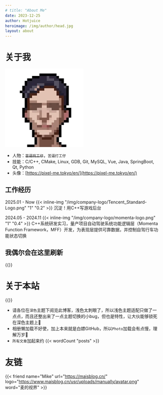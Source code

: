 ```yaml
---
# title: "About Me"
date: 2023-12-25
author: Hotjuice
heroimage: /img/author/head.jpg
layout: about
---
```

# 关于我
![](/img/author/head.jpg)
* 人物：~~`苦逼找工仔`~~，`苦逼打工仔`
* 技能：C/C++, CMake, Linux, GDB, Git, MySQL, Vue, Java, SpringBoot, Qt, Python
* 头像：[https://pixel-me.tokyo/en/](https://pixel-me.tokyo/en/)

## 工作经历
<!-- {{< align center "Tencent" >}} -->
2025.01 - Now
{{< inline-img "/img/company-logo/Tencent_Standard-Logo.png" "1" "0.2" >}} 沉淀！用C++写游戏后台
<!-- {{< align center "Momenta" >}} -->
2024.05 - 2024.11 
{{< inline-img "/img/company-logo/momenta-logo.png" "1" "0.4" >}} C++系统研发实习，量产项目自动驾驶系统功能逻辑层（Momenta Function Framework，MFF）开发，为表现层提供可靠数据，并控制自驾行车功能状态切换

## 我偶尔会在这里刷新
{{<map src="https://www.google.com/maps/embed?pb=!1m18!1m12!1m3!1d471638.01329154905!2d113.43004159423616!3d22.553957262878995!2m3!1f0!2f0!3f0!3m2!1i1024!2i768!4f13.1!3m3!1m2!1s0x3403f408d0e15291%3A0xfdee550db79280c9!2z5Lit5Zu95bm_5Lic55yB5rex5Zyz5biC!5e0!3m2!1szh-CN!2sus!4v1751646488491!5m2!1szh-CN!2sus">}}

# 关于本站
<!-- {{<headmap>}} -->

{{<headmap2>}}
* 请各位在`深色`主题下阅览此博客，浅色太刺眼了，所以浅色主题适配只做了一点点，而且还整出来了一点主题切换的小bug，但也是特性，让大伙能够锁死在深色主题上🤗
* 相册懒加载不好使，加上本来就是白嫖GitHub，所以`Photo`加载会有点慢，理解万岁🙂
* `所有文章`加起来约 {{< wordCount "posts" >}}

# 友链
{{< friend name="Mike" url="https://maisblog.cn/" logo="https://www.maisblog.cn/usr/uploads/manually/avatar.png" word="麦的视界" >}}
<!-- {{< friend name="nj" url="https://ynj23.github.io/Blog/" logo="https://ynj23.github.io/Blog/img/avatar_hu5009685387467227868.png" word="nj" >}} -->



